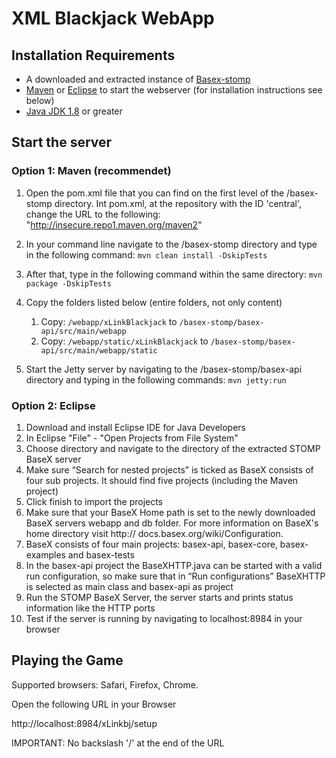 # XML Blackjack WebApp

## Installation Requirements
- A downloaded and extracted instance of [Basex-stomp](https://github.com/BaseXdb/basex/tree/stomp)
- [Maven](https://maven.apache.org/download.cgi) or [Eclipse](https://www.eclipse.org/downloads/) to start the webserver (for installation instructions see below)
- [Java JDK 1.8](https://www.oracle.com/java/technologies/javase-jdk8-downloads.html) or greater

## Start the server

### Option 1: Maven (recommendet)

1. Open the pom.xml file that you can find on the first level of the /basex-stomp directory. Int pom.xml, at the repository with the ID 'central', change the URL to the following: "http://insecure.repo1.maven.org/maven2"

2. In your command line navigate to the /basex-stomp directory and type in the following command: 
	`mvn clean install -DskipTests`

3. After that, type in the following command within the same directory:
	`mvn package -DskipTests`

4. Copy the folders listed below (entire folders, not only content)
	1. Copy: `/webapp/xLinkBlackjack` to `/basex-stomp/basex-api/src/main/webapp`
	2. Copy: `/webapp/static/xLinkBlackjack` to `/basex-stomp/basex-api/src/main/webapp/static`
	
5. Start the Jetty server by navigating to the /basex-stomp/basex-api directory and typing in the following commands:
	`mvn jetty:run`

### Option 2: Eclipse
1. Download and install Eclipse IDE for Java Developers
2. In Eclipse "File" - "Open Projects from File System"
3. Choose directory and navigate to the directory of the extracted STOMP BaseX server
4. Make sure “Search for nested projects” is ticked as BaseX consists of four sub projects. It should find five projects (including the Maven project)
5. Click finish to import the projects
6. Make sure that your BaseX Home path is set to the newly downloaded BaseX servers webapp and db folder. For more information on BaseX's home directory visit http:// docs.basex.org/wiki/Configuration.
7. BaseX consists of four main projects: basex-api, basex-core, basex-examples and basex-tests
8. In the basex-api project the BaseXHTTP.java can be started with a valid run configuration, so make sure that in “Run configurations” BaseXHTTP is selected as main class and basex-api as project
9. Run the STOMP BaseX Server, the server starts and prints status information like the HTTP ports
10. Test if the server is running by navigating to localhost:8984 in your browser

## Playing the Game
Supported browsers: Safari, Firefox, Chrome.

Open the following URL in your Browser

http://localhost:8984/xLinkbj/setup

IMPORTANT: No backslash '/' at the end of the URL
